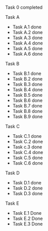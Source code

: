 
Task 0 completed

Task A
* Task A.1 done
* Task A.2 done
* Task A.3 done
* Task A.4 done
* Task A.5 done
* Task A.6 done

Task B
* Task B.1 done
* Task B.2 done
* Task B.3 done
* Task B.4 done
* Task B.5 done
* Task B.6 done
* Task B.7 done
* Task B.8 done
* Task B.9 done

Task C
* Task C.1 done
* Task C.2 done
* Task c.3 done
* Task C.4 done
* Task C.5 done
* Task C.6 done

Task D
* Task D.1 done
* Task D.2 done
* Task D.3 done


Task E
* Task E.1 Done 
* Task E.2 Done
* Task E.3 Done